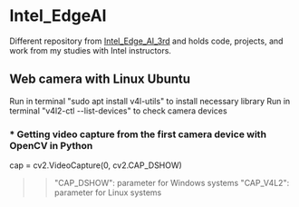 # Intel_EdgeAI

Different repository from [Intel_Edge_AI_3rd](https://github.com/Yuriel849/Intel_Edge_AI_3rd) and holds code, projects, and work from my studies with Intel instructors.

## Web camera with Linux Ubuntu
Run in terminal "sudo apt install v4l-utils" to install necessary library
Run in terminal "v4l2-ctl --list-devices" to check camera devices

### * Getting video capture from the first camera device with OpenCV in Python
cap = cv2.VideoCapture(0, cv2.CAP_DSHOW)<br>
>> "CAP_DSHOW": parameter for Windows systems
>> "CAP_V4L2": parameter for Linux systems
